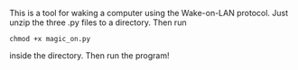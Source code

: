 This is a tool for waking a computer using the Wake-on-LAN protocol. Just unzip the three .py files to a directory.
Then run

```
chmod +x magic_on.py
```

inside the directory. Then run the program!